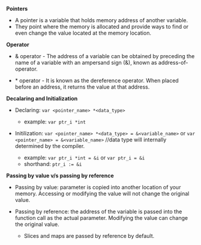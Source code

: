 **Pointers**

* A pointer is a variable that holds memory address of another variable.
* They point where the memory is allocated and provide ways to find or even change the value located at the memory location.

**Operator**

* & operator - The address of a variable can be obtained by preceding the name of a variable with an ampersand sign (&), known as address-of-operator.

* \* operator - It is known as the dereference operator. When placed before an address, it returns the value at that address.

**Decalaring and Initialization**

* Declaring: `var <pointer_name> *<data_type>`

    * example: `var ptr_i *int`

* Initilization: `var <pointer_name> *<data_type> = &<variable_name>` or `var <pointer_name> = &<variable_name>` //data type will internally determined by the compiler.

    * example: `var ptr_i *int = &i` or `var ptr_i = &i`
    * shorthand: `ptr_i := &i`

**Passing by value v/s passing by reference**

* Passing by value: parameter is copied into another location of your memory. Accessing or modifying the value will not change the original value.

* Passing by reference: the address of the variable is passed into the function call as the actual parameter. Modifying the value can change the original value.

    * Slices and maps are passed by reference by default.